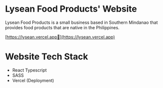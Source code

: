 # Lysean Food Products' Website
Lysean Food Products is a small business based in Southern Mindanao that provides food products that are native in the Philippines.

[https://lysean.vercel.app🔗](https://lysean.vercel.app)

# Website Tech Stack
* React Typescript
* SASS
* Vercel (Deployment)
